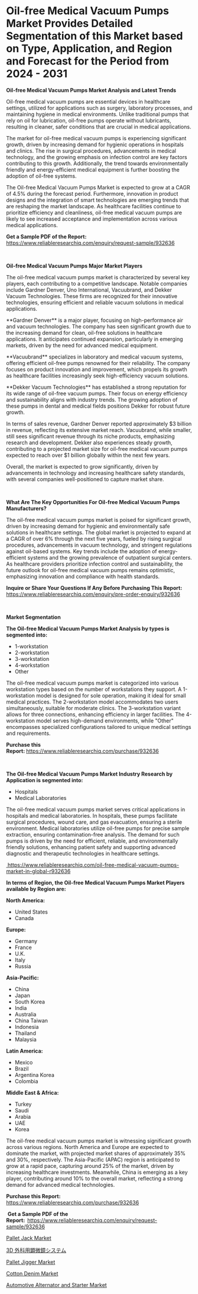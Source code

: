 <p><h1>Oil-free Medical Vacuum Pumps Market Provides Detailed Segmentation of this Market based on Type, Application, and Region and Forecast for the Period from 2024 - 2031</h1></p><p><strong>Oil-free Medical Vacuum Pumps Market Analysis and Latest Trends</strong></p>
<p><p>Oil-free medical vacuum pumps are essential devices in healthcare settings, utilized for applications such as surgery, laboratory processes, and maintaining hygiene in medical environments. Unlike traditional pumps that rely on oil for lubrication, oil-free pumps operate without lubricants, resulting in cleaner, safer conditions that are crucial in medical applications. </p><p>The market for oil-free medical vacuum pumps is experiencing significant growth, driven by increasing demand for hygienic operations in hospitals and clinics. The rise in surgical procedures, advancements in medical technology, and the growing emphasis on infection control are key factors contributing to this growth. Additionally, the trend towards environmentally friendly and energy-efficient medical equipment is further boosting the adoption of oil-free systems.</p><p>The Oil-free Medical Vacuum Pumps Market is expected to grow at a CAGR of 4.5% during the forecast period. Furthermore, innovation in product designs and the integration of smart technologies are emerging trends that are reshaping the market landscape. As healthcare facilities continue to prioritize efficiency and cleanliness, oil-free medical vacuum pumps are likely to see increased acceptance and implementation across various medical applications.</p></p>
<p><strong>Get a Sample PDF of the Report:&nbsp;</strong> <a href="https://www.reliableresearchiq.com/enquiry/request-sample/932636">https://www.reliableresearchiq.com/enquiry/request-sample/932636</a></p>
<p>&nbsp;</p>
<p><strong>Oil-free Medical Vacuum Pumps Major Market Players</strong></p>
<p><p>The oil-free medical vacuum pumps market is characterized by several key players, each contributing to a competitive landscape. Notable companies include Gardner Denver, Uno International, Vacuubrand, and Dekker Vacuum Technologies. These firms are recognized for their innovative technologies, ensuring efficient and reliable vacuum solutions in medical applications.</p><p>**Gardner Denver** is a major player, focusing on high-performance air and vacuum technologies. The company has seen significant growth due to the increasing demand for clean, oil-free solutions in healthcare applications. It anticipates continued expansion, particularly in emerging markets, driven by the need for advanced medical equipment.</p><p>**Vacuubrand** specializes in laboratory and medical vacuum systems, offering efficient oil-free pumps renowned for their reliability. The company focuses on product innovation and improvement, which propels its growth as healthcare facilities increasingly seek high-efficiency vacuum solutions.</p><p>**Dekker Vacuum Technologies** has established a strong reputation for its wide range of oil-free vacuum pumps. Their focus on energy efficiency and sustainability aligns with industry trends. The growing adoption of these pumps in dental and medical fields positions Dekker for robust future growth.</p><p>In terms of sales revenue, Gardner Denver reported approximately $3 billion in revenue, reflecting its extensive market reach. Vacuubrand, while smaller, still sees significant revenue through its niche products, emphasizing research and development. Dekker also experiences steady growth, contributing to a projected market size for oil-free medical vacuum pumps expected to reach over $1 billion globally within the next few years.</p><p>Overall, the market is expected to grow significantly, driven by advancements in technology and increasing healthcare safety standards, with several companies well-positioned to capture market share.</p></p>
<p>&nbsp;</p>
<p><strong>What Are The Key Opportunities For Oil-free Medical Vacuum Pumps Manufacturers?</strong></p>
<p><p>The oil-free medical vacuum pumps market is poised for significant growth, driven by increasing demand for hygienic and environmentally safe solutions in healthcare settings. The global market is projected to expand at a CAGR of over 6% through the next five years, fueled by rising surgical procedures, advancements in vacuum technology, and stringent regulations against oil-based systems. Key trends include the adoption of energy-efficient systems and the growing prevalence of outpatient surgical centers. As healthcare providers prioritize infection control and sustainability, the future outlook for oil-free medical vacuum pumps remains optimistic, emphasizing innovation and compliance with health standards.</p></p>
<p><strong>Inquire or Share Your Questions If Any Before Purchasing This Report:</strong> <a href="https://www.reliableresearchiq.com/enquiry/pre-order-enquiry/932636">https://www.reliableresearchiq.com/enquiry/pre-order-enquiry/932636</a></p>
<p>&nbsp;</p>
<p><strong>Market Segmentation</strong></p>
<p><strong>The Oil-free Medical Vacuum Pumps Market Analysis by types is segmented into:</strong></p>
<p><ul><li>1-workstation</li><li>2-workstation</li><li>3-workstation</li><li>4-workstation</li><li>Other</li></ul></p>
<p><p>The oil-free medical vacuum pumps market is categorized into various workstation types based on the number of workstations they support. A 1-workstation model is designed for sole operation, making it ideal for small medical practices. The 2-workstation model accommodates two users simultaneously, suitable for moderate clinics. The 3-workstation variant allows for three connections, enhancing efficiency in larger facilities. The 4-workstation model serves high-demand environments, while "Other" encompasses specialized configurations tailored to unique medical settings and requirements.</p></p>
<p><strong>Purchase this Report:&nbsp;</strong><a href="https://www.reliableresearchiq.com/purchase/932636">https://www.reliableresearchiq.com/purchase/932636</a></p>
<p>&nbsp;</p>
<p><strong>The Oil-free Medical Vacuum Pumps Market Industry Research by Application is segmented into:</strong></p>
<p><ul><li>Hospitals</li><li>Medical Laboratories</li></ul></p>
<p><p>The oil-free medical vacuum pumps market serves critical applications in hospitals and medical laboratories. In hospitals, these pumps facilitate surgical procedures, wound care, and gas evacuation, ensuring a sterile environment. Medical laboratories utilize oil-free pumps for precise sample extraction, ensuring contamination-free analysis. The demand for such pumps is driven by the need for efficient, reliable, and environmentally friendly solutions, enhancing patient safety and supporting advanced diagnostic and therapeutic technologies in healthcare settings.</p></p>
<p><a href="https://www.reliableresearchiq.com/oil-free-medical-vacuum-pumps-market-in-global-r932636">&nbsp;https://www.reliableresearchiq.com/oil-free-medical-vacuum-pumps-market-in-global-r932636</a></p>
<p><strong>In terms of Region, the Oil-free Medical Vacuum Pumps Market Players available by Region are:</strong></p>
<p>
    <p> <strong> North America: </strong>
        <ul>
            <li>United States</li>
            <li>Canada</li>
        </ul>
        </p> 
    <p> <strong> Europe: </strong>
        <ul>
            <li>Germany</li>
            <li>France</li>
            <li>U.K.</li>
            <li>Italy</li>
            <li>Russia</li>
        </ul>
        </p> 
    <p> <strong> Asia-Pacific: </strong>
        <ul>
            <li>China</li>
            <li>Japan</li>
            <li>South Korea</li>
            <li>India</li>
            <li>Australia</li>
            <li>China Taiwan</li>
            <li>Indonesia</li>
            <li>Thailand</li>
            <li>Malaysia</li>
        </ul>
        </p> 
    <p> <strong> Latin America: </strong>
        <ul>
            <li>Mexico</li>
            <li>Brazil</li>
            <li>Argentina Korea</li>
            <li>Colombia</li>
        </ul>
        </p> 
    <p> <strong> Middle East & Africa: </strong>
        <ul>
            <li>Turkey</li>
            <li>Saudi</li>
            <li>Arabia</li>
            <li>UAE</li>
            <li>Korea</li>
        </ul>
    </p>
    </p>
<p><p>The oil-free medical vacuum pumps market is witnessing significant growth across various regions. North America and Europe are expected to dominate the market, with projected market shares of approximately 35% and 30%, respectively. The Asia-Pacific (APAC) region is anticipated to grow at a rapid pace, capturing around 25% of the market, driven by increasing healthcare investments. Meanwhile, China is emerging as a key player, contributing around 10% to the overall market, reflecting a strong demand for advanced medical technologies.</p></p>
<p><strong>Purchase this Report: </strong><a href="https://www.reliableresearchiq.com/purchase/932636">https://www.reliableresearchiq.com/purchase/932636</a></p>
<p>&nbsp;<strong>Get a Sample PDF of the Report:&nbsp;&nbsp;</strong><a href="https://www.reliableresearchiq.com/enquiry/request-sample/932636">https://www.reliableresearchiq.com/enquiry/request-sample/932636</a></p>
<p><strong></strong></p>
<p><p><a href="https://medium.com/@rodromyiai/the-global-pallet-jack-market-is-expected-to-witness-a-compound-annual-growth-rate-cagr-of-13-3-1e0b96e6e4fa">Pallet Jack Market</a></p><p><a href="https://medium.com/@marlanamarvn/3d-surgical-microscope-system-market-%E3%81%AE%E3%82%B0%E3%83%AD%E3%83%BC%E3%83%90%E3%83%AB%E5%B8%82%E5%A0%B4%E6%A6%82%E8%A6%81%E3%81%AF-%E4%B8%96%E7%95%8C%E3%81%8A%E3%82%88%E3%81%B3%E4%B8%BB%E8%A6%81%E5%B8%82%E5%A0%B4%E3%81%AB%E3%81%8A%E3%81%91%E3%82%8B%E6%A5%AD%E7%95%8C%E3%81%AB%E5%BD%B1%E9%9F%BF%E3%82%92%E4%B8%8E%E3%81%88%E3%82%8B%E4%B8%BB%E8%A6%81%E3%81%AA%E3%83%88%E3%83%AC%E3%83%B3%E3%83%89%E3%81%AB%E3%81%A4%E3%81%84%E3%81%A6-%E7%8B%AC%E8%87%AA%E3%81%AE%E8%A6%96%E7%82%B9%E3%82%92%E6%8F%90%E4%BE%9B%E3%81%97%E3%81%BE%E3%81%99-84e6e3906981">3D 外科用顕微鏡システム</a></p><p><a href="https://medium.com/@rodromyiai/the-pallet-jigger-market-decisions-are-mostly-driven-by-resource-optimization-and-a4d766fa3ebf">Pallet Jigger Market</a></p><p><a href="https://www.linkedin.com/pulse/global-cotton-denim-market-projected-grow-cagr-79-forcasted-period-efamf?trackingId=lXyPpeXvQoCOv5xYEysUgg%3D%3D">Cotton Denim Market</a></p><p><a href="https://issuu.com/reportprime-2/docs/automotive-alternator-and-starter-m_efc7580bf060fe">Automotive Alternator and Starter Market</a></p></p>